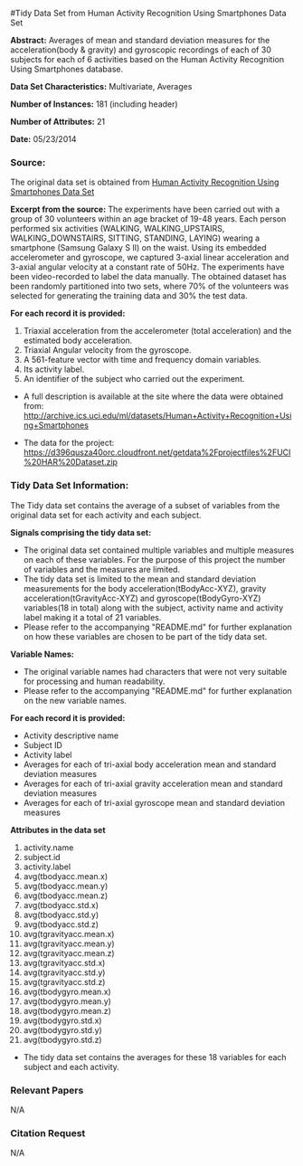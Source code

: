 #Tidy Data Set from Human Activity Recognition Using Smartphones Data Set

**Abstract:** Averages of mean and standard deviation measures for the acceleration(body & gravity) and gyroscopic 
recordings of each of 30 subjects for each of 6 activities based on the Human Activity Recognition Using Smartphones database.

**Data Set Characteristics:** Multivariate, Averages

**Number of Instances:** 181 (including header)

**Number of Attributes:** 21

**Date:** 05/23/2014

### Source:
The original data set is obtained from [Human Activity Recognition Using Smartphones Data Set](http://archive.ics.uci.edu/ml/datasets/Human+Activity+Recognition+Using+Smartphones)

**Excerpt from the source:**
The experiments have been carried out with a group of 30 volunteers within an age bracket of 19-48 years. Each person 
performed six activities (WALKING, WALKING_UPSTAIRS, WALKING_DOWNSTAIRS, SITTING, STANDING, LAYING) wearing a 
smartphone (Samsung Galaxy S II) on the waist. Using its embedded accelerometer and gyroscope, we captured 3-axial 
linear acceleration and 3-axial angular velocity at a constant rate of 50Hz. The experiments have been video-recorded 
to label the data manually. The obtained dataset has been randomly partitioned into two sets, where 70% of the volunteers 
was selected for generating the training data and 30% the test data. 

**For each record it is provided:**

1. Triaxial acceleration from the accelerometer (total acceleration) and the estimated body acceleration.
1. Triaxial Angular velocity from the gyroscope.
1. A 561-feature vector with time and frequency domain variables.
1. Its activity label.
1. An identifier of the subject who carried out the experiment.

* A full description is available at the site where the data were obtained from: 
http://archive.ics.uci.edu/ml/datasets/Human+Activity+Recognition+Using+Smartphones 

* The data for the project: 
https://d396qusza40orc.cloudfront.net/getdata%2Fprojectfiles%2FUCI%20HAR%20Dataset.zip 


### Tidy Data Set Information:

The Tidy data set contains the average of a subset of variables from the original data set for each activity and each subject.

**Signals comprising the tidy data set:**

* The original data set contained multiple variables and multiple measures on each of these variables. For the 
purpose of this project the number of variables and the measures are limited.
* The tidy data set is limited to the mean and standard deviation measurements for the body acceleration(tBodyAcc-XYZ), 
gravity acceleration(tGravityAcc-XYZ) and gyroscope(tBodyGyro-XYZ) variables(18 in total) along with 
the subject, activity name and activity label making it a total of 21 variables.
* Please refer to the accompanying "README.md" for further explanation on how these variables are chosen to be part of
the tidy data set.

**Variable Names:**

* The original variable names had characters that were not very suitable for processing and human readability. 
* Please refer to the accompanying "README.md" for further explanation on the new variable names.

**For each record it is provided:**
- Activity descriptive name
- Subject ID
- Activity label
- Averages for each of tri-axial body acceleration mean and standard deviation measures
- Averages for each of tri-axial gravity acceleration mean and standard deviation measures
- Averages for each of tri-axial gyroscope mean and standard deviation measures

**Attributes in the data set**

1. activity.name
1. subject.id
1. activity.label
1. avg(tbodyacc.mean.x)
1. avg(tbodyacc.mean.y)
1. avg(tbodyacc.mean.z)
1. avg(tbodyacc.std.x)
1. avg(tbodyacc.std.y)
1. avg(tbodyacc.std.z)
1. avg(tgravityacc.mean.x)
1. avg(tgravityacc.mean.y)
1. avg(tgravityacc.mean.z)
1. avg(tgravityacc.std.x)
1. avg(tgravityacc.std.y)
1. avg(tgravityacc.std.z)
1. avg(tbodygyro.mean.x)
1. avg(tbodygyro.mean.y)
1. avg(tbodygyro.mean.z)
1. avg(tbodygyro.std.x)
1. avg(tbodygyro.std.y)
1. avg(tbodygyro.std.z) 


- The tidy data set contains the averages for these 18 variables for each subject and each activity.

### Relevant Papers
N/A

### Citation Request
N/A


